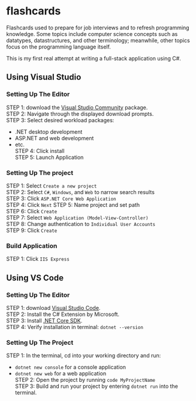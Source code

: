 # flashcards

Flashcards used to prepare for job interviews and to refresh programming knowledge. Some topics include computer science concepts such as datatypes, datastructures, and other terminology; meanwhile, other topics focus on the programming language itself.

This is my first real attempt at writing a full-stack application using C#.

## Using Visual Studio

### Setting Up The Editor

STEP 1: download the [Visual Studio Community](https://visualstudio.microsoft.com/free-developer-offers/) package.  
STEP 2: Navigate through the displayed download prompts.  
STEP 3: Select desired workload packages:  
* .NET desktop development
* ASP.NET and web development
* etc.  
STEP 4: Click install  
STEP 5: Launch Application  

### Setting Up The project

STEP 1: Select `Create a new project`  
STEP 2: Select `C#`, `Windows`, and `Web` to narrow search results  
STEP 3: Click `ASP.NET Core Web Application`  
STEP 4: Click `Next` 
STEP 5: Name project and set path  
STEP 6: Click `Create`  
STEP 7: Select `Web Application (Model-View-Controller)`  
STEP 8: Change authentication to `Individual User Accounts`  
STEP 9: Click `Create`  

### Build Application

STEP 1: Click `IIS Express`

## Using VS Code

### Setting Up The Editor

STEP 1: download [Visual Studio Code](https://code.visualstudio.com/).  
STEP 2: Install the C# Extension by Microsoft.  
STEP 3: Install [.NET Core SDK](https://dotnet.microsoft.com/download/dotnet).  
STEP 4: Verify installation in terminal: `dotnet --version`  

### Setting Up The Project

STEP 1: In the terminal, cd into your working directory and run:  
* `dotnet new console` for a console application  
* `dotnet new web` for a web application  
STEP 2: Open the project by running `code MyProjectName`  
STEP 3: Build and run your project by entering `dotnet run` into the terminal.